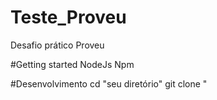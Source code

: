 # Teste_Proveu
Desafio prático Proveu

#Getting started
NodeJs
Npm

#Desenvolvimento
cd "seu diretório"
git clone "
